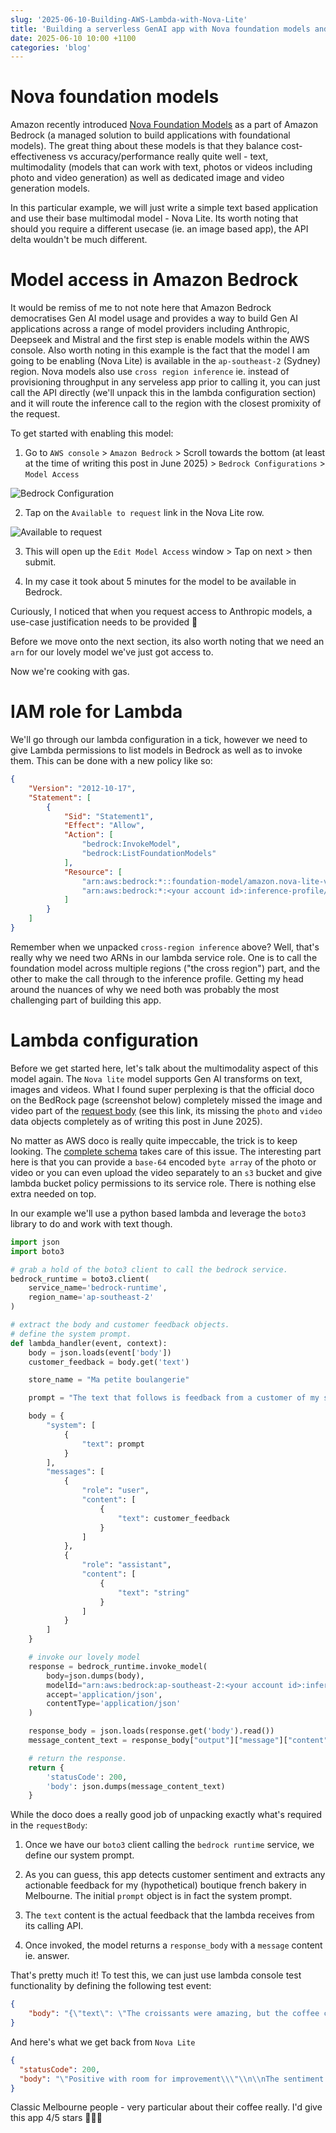 ```yaml
---
slug: '2025-06-10-Building-AWS-Lambda-with-Nova-Lite'
title: 'Building a serverless GenAI app with Nova foundation models and AWS Lambda'
date: 2025-06-10 10:00 +1100
categories: 'blog'
---
```


# Nova foundation models

Amazon recently introduced [Nova Foundation Models](https://www.aboutamazon.com.au/news/aws/introducing-amazon-nova-our-new-generation-of-foundation-models) as a part of Amazon Bedrock (a managed solution to build applications with foundational models). The great thing about these models is that they balance cost-effectiveness vs accuracy/performance really quite well - text, multimodality (models that can work with text, photos or videos including photo and video generation) as well as dedicated image and video generation models.

In this particular example, we will just write a simple text based application and use their base multimodal model - Nova Lite. Its worth noting that should you require a different usecase (ie. an image based app), the API delta wouldn't be much different.

# Model access in Amazon Bedrock

It would be remiss of me to not note here that Amazon Bedrock democratises Gen AI model usage and provides a way to build Gen AI applications across a range of model providers including Anthropic, Deepseek and Mistral and the first step is enable models within the AWS console. Also worth noting in this example is the fact that the model I am going to be enabling (Nova Lite) is available in the `ap-southeast-2` (Sydney) region. Nova models also use `cross region inference` ie. instead of provisioning throughput in any serveless app prior to calling it, you can just call the API directly (we'll unpack this in the lambda configuration section) and it will route the inference call to the region with the closest promixity of the request.

To get started with enabling this model:

1) Go to `AWS console` > `Amazon Bedrock` > Scroll towards the bottom (at least at the time of writing this post in June 2025) > `Bedrock Configurations` > `Model Access`

![Bedrock Configuration](/images/nova-lite/bedrock_configurations.png)

2) Tap on the `Available to request` link in the Nova Lite row.

![Available to request](/images/nova-lite/available_to_request.png)


3) This will open up the `Edit Model Access` window > Tap on next > then submit.

4) In my case it took about 5 minutes for the model to be available in Bedrock.

Curiously, I noticed that when you request access to Anthropic models, a use-case justification needs to be provided 🤔

Before we move onto the next section, its also worth noting that we need an `arn` for our lovely model we've just got access to.

Now we're cooking with gas.

# IAM role for Lambda

We'll go through our lambda configuration in a tick, however we need to give Lambda permissions to list models in Bedrock as well as to invoke them. This can be done with a new policy like so:

```json
{
    "Version": "2012-10-17",
    "Statement": [
        {
            "Sid": "Statement1",
            "Effect": "Allow",
            "Action": [
                "bedrock:InvokeModel",
                "bedrock:ListFoundationModels"
            ],
            "Resource": [
                "arn:aws:bedrock:*::foundation-model/amazon.nova-lite-v1:0",
                "arn:aws:bedrock:*:<your account id>:inference-profile/apac.amazon.nova-lite-v1:0"
            ]
        }
    ]
}
```

Remember when we unpacked `cross-region inference` above? Well, that's really why we need two ARNs in our lambda service role. One is to call the foundation model across multiple regions ("the cross region") part, and the other to make the call through to the inference profile. Getting my head around the nuances of why we need both was probably the most challenging part of building this app.

# Lambda configuration

Before we get started here, let's talk about the multimodality aspect of this model again. The `Nova lite` model supports Gen AI transforms on text, images and videos. What I found super perplexing is that the official doco on the BedRock page (screenshot below) completely missed the image and video part of the [request body](https://ap-southeast-2.console.aws.amazon.com/bedrock/home?region=ap-southeast-2#/model-catalog/serverless/amazon.nova-lite-v1:0) (see this link, its missing the `photo` and `video` data objects completely as of writing this post in June 2025).

No matter as AWS doco is really quite impeccable, the trick is to keep looking. The [complete schema](https://docs.aws.amazon.com/nova/latest/userguide/complete-request-schema.html) takes care of this issue. The interesting part here is that you can provide a `base-64` encoded `byte array` of the photo or video or you can even upload the video separately to an `s3` bucket and give lambda bucket policy permissions to its service role. There is nothing else extra needed on top.

In our example we'll use a python based lambda and leverage the `boto3` library to do and work with text though.

```python
import json
import boto3

# grab a hold of the boto3 client to call the bedrock service.
bedrock_runtime = boto3.client(
    service_name='bedrock-runtime',
    region_name='ap-southeast-2'
)

# extract the body and customer feedback objects.
# define the system prompt.
def lambda_handler(event, context):
    body = json.loads(event['body'])
    customer_feedback = body.get('text')

    store_name = "Ma petite boulangerie"

    prompt = "The text that follows is feedback from a customer of my store " + store_name + " a boutique french bakery in the heart of Preston in Melbourne, Australia. Please detect the tone and sentiment of this customer and do not hallucinate, remain completely factual and double check your answers. Please extract any constructive feedback concisely "

    body = {
        "system": [
            {
                "text": prompt
            }
        ],
        "messages": [
            {
                "role": "user",
                "content": [
                    {
                        "text": customer_feedback
                    }
                ]
            },
            {
                "role": "assistant",
                "content": [
                    {
                        "text": "string"
                    }
                ]
            }
        ]
    }

    # invoke our lovely model
    response = bedrock_runtime.invoke_model(
        body=json.dumps(body),
        modelId="arn:aws:bedrock:ap-southeast-2:<your account id>:inference-profile/apac.amazon.nova-lite-v1:0",
        accept='application/json',
        contentType='application/json'
    )

    response_body = json.loads(response.get('body').read())
    message_content_text = response_body["output"]["message"]["content"][0]["text"]

    # return the response.
    return {
        'statusCode': 200,
        'body': json.dumps(message_content_text)
    }
```

While the doco does a really good job of unpacking exactly what's required in the `requestBody`:

1) Once we have our `boto3` client calling the `bedrock runtime` service, we define our system prompt.

2) As you can guess, this app detects customer sentiment and extracts any actionable feedback for my (hypothetical) boutique french bakery in Melbourne. The initial `prompt` object is in fact the system prompt.

3) The `text` content is the actual feedback that the lambda receives from its calling API.

4) Once invoked, the model returns a `response_body` with a `message` content ie. answer.


That's pretty much it! To test this, we can just use lambda console test functionality by defining the following test event:

```json
{
    "body": "{\"text\": \"The croissants were amazing, but the coffee could be better. 4 out of 5 stars though!\"}"
}
```

And here's what we get back from `Nova Lite`

```json
{
  "statusCode": 200,
  "body": "\"Positive with room for improvement\\\"\\n\\nThe sentiment of the customer's feedback is generally positive, as indicated by the 4 out of 5 stars rating. The customer expressed satisfaction with the croissants, describing them as \\\"amazing.\\\" However, there is a suggestion for improvement regarding the coffee, which the customer feels could be better. \\n\\nConstructive feedback:\\n- The croissants are highly appreciated.\\n- There is an opportunity to improve the quality of the coffee.\""
}
```

Classic Melbourne people - very particular about their coffee really. I'd give this app 4/5 stars 👨‍🍳🤌 